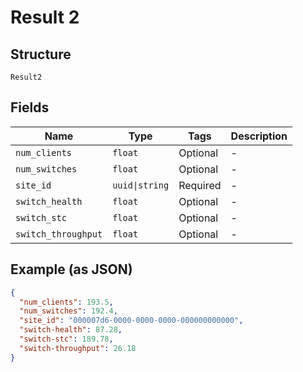 
# Result 2

## Structure

`Result2`

## Fields

| Name | Type | Tags | Description |
|  --- | --- | --- | --- |
| `num_clients` | `float` | Optional | - |
| `num_switches` | `float` | Optional | - |
| `site_id` | `uuid\|string` | Required | - |
| `switch_health` | `float` | Optional | - |
| `switch_stc` | `float` | Optional | - |
| `switch_throughput` | `float` | Optional | - |

## Example (as JSON)

```json
{
  "num_clients": 193.5,
  "num_switches": 192.4,
  "site_id": "000007d6-0000-0000-0000-000000000000",
  "switch-health": 87.28,
  "switch-stc": 189.78,
  "switch-throughput": 26.18
}
```


